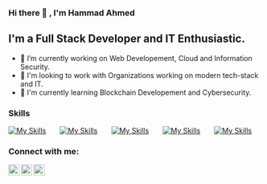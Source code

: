 ### Hi there 👋 , I'm Hammad Ahmed


## I'm a Full Stack Developer and IT Enthusiastic.

- 🔭 I’m currently working on Web Developement, Cloud and Information Security.
- 👯 I'm looking to work with Organizations working on modern tech-stack and IT.
- 🌱 I'm currently learning Blockchain Developement and Cybersecurity.


### Skills

[![My Skills](https://skillicons.dev/icons?i=html,css)](https://skillicons.dev) &nbsp;&nbsp;&nbsp;&nbsp;&nbsp; [![My Skills](https://skillicons.dev/icons?i=js,ts)](https://skillicons.dev) &nbsp;&nbsp;&nbsp;&nbsp;&nbsp; [![My Skills](https://skillicons.dev/icons?i=react,next)](https://skillicons.dev) &nbsp;&nbsp;&nbsp;&nbsp;&nbsp; [![My Skills](https://skillicons.dev/icons?i=tailwind,scss)](https://skillicons.dev) &nbsp;&nbsp;&nbsp;&nbsp;&nbsp; [![My Skills](https://skillicons.dev/icons?i=linux)](https://skillicons.dev)
<br/>


### Connect with me:

[<img align="left" alt=" hammadahmedchatha | hammadahmedchatha | LinkedIn" width="22px" src="https://cdn.jsdelivr.net/npm/simple-icons@v3/icons/linkedin.svg" />](https://linkedin.com/in/hammadahmedchatha)
[<img align="left" alt="hammadahmedchatha | hammadahmedchatha | Dev Community | dev-dot-to" width="22px" src="https://cdn.jsdelivr.net/npm/simple-icons@v3/icons/dev-dot-to.svg" />](https://dev.to/hammadahmedchatha)
[<img align="left" alt="hammadahmedchatha | hammadahmedchatha |Npm  | node" width="22px" src="https://cdn.jsdelivr.net/npm/simple-icons@v3/icons/npm.svg" />](https://www.npmjs.com/~hammadahmedchatha)
